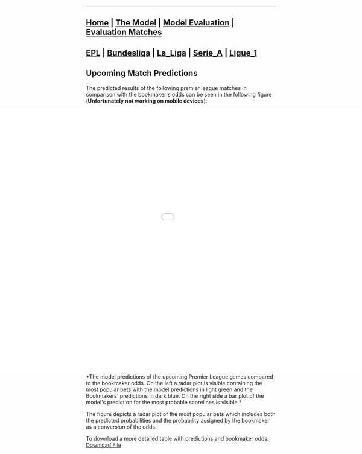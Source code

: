 ________________________________________________________________________________________________________________________________
<style>
    body {
        overflow-x: hidden;
    }
</style>

## [Home](https://nickpadd.github.io/EFLP.github.io/Home/ "EuropeanFootballLeaguePredictor Home page") | [The Model](https://nickpadd.github.io/EFLP.github.io/Model/ "Learn more about the model") | [Model Evaluation](https://nickpadd.github.io/EFLP.github.io/Evaluation/leagues/EPL "Past season performance of the model") | [Evaluation Matches](https://nickpadd.github.io/EFLP.github.io/Upcoming/leagues/EPL/ "The predictions of the upcoming matches") 

## [EPL](https://nickpadd.github.io/EFLP.github.io/Upcoming/leagues/EPL/ "Predictions for EPL") | [Bundesliga](https://nickpadd.github.io/EFLP.github.io/Upcoming/leagues/Bundesliga/ "Predictions for Bundesliga") | [La_Liga](https://nickpadd.github.io/EFLP.github.io/Upcoming/leagues/La_Liga/ "Predictions for La_Liga") | [Serie_A](https://nickpadd.github.io/EFLP.github.io/Upcoming/leagues/Serie_A/ "Predictions for Serie_A") | [Ligue_1](https://nickpadd.github.io/EFLP.github.io/Upcoming/leagues/Ligue_1/ "Predictions for Ligue_1")

## Upcoming Match Predictions

The predicted results of the following premier league matches in comparison with the bookmaker's odds can be seen in the following figure (**Unfortunately not working on mobile devices**):

<iframe src="InteractiveFigure.html" width="1500" height="700" frameborder="0" allowfullscreen="true" scrolling="no" style="position:relative; top: 0px; left: -250px;"></iframe> 
*The model predictions of the upcoming Premier League games compared to the bookmaker odds. On the left a radar plot is visible containing the most popular bets with the model predictions in light green and the Bookmakers' predictions in dark blue. On the right side a bar plot of the model's prediction for the most probable scorelines is visible.*

The figure depicts a radar plot of the most popular bets which includes both the predicted probabilities and the probability assigned by the bookmaker as a conversion of the odds.

To download a more detailed table with predictions and bookmaker odds: <a href="PredictionTable.html" download="EPL_Predictions.html">Download File</a>


<!-- Google tag (gtag.js) -->
<script async src="https://www.googletagmanager.com/gtag/js?id=G-RE6NB27P4L"></script>
<script>
  window.dataLayer = window.dataLayer || [];
  function gtag(){dataLayer.push(arguments);}
  gtag('js', new Date());

  gtag('config', 'G-RE6NB27P4L');
</script>

